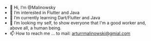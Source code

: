 - 👋 Hi, I’m @Malinowsky
- 👀 I’m interested in Flutter and Java
- 🌱 I’m currently learning Dart/Flutter and Java
- 💞️ I’m looking my self, to show everyone that I'm a good worker and, above all, a human being.
- 📫 How to reach me ... to mail: arturrmalinowski@gmial.com

<!---
Malinowsky/Malinowsky is a ✨ special ✨ repository because its `README.md` (this file) appears on your GitHub profile.
You can click the Preview link to take a look at your changes.
--->
